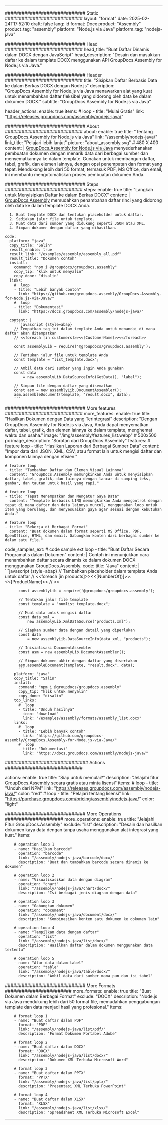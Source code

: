 



---
############################# Static ############################
layout: "format"
date:  2025-02-24T17:52:10
draft: false
lang: id
format: Docx
product: "Assembly"
product_tag: "assembly"
platform: "Node.js via Java"
platform_tag: "nodejs-java"

############################# Head ############################
head_title: "Buat Daftar Dinamis dalam DOCX dengan JavaScript"
head_description: "Desain dan masukkan daftar ke dalam template DOCX menggunakan API GroupDocs.Assembly for Node.js via Java."

############################# Header ############################
title: "Sisipkan Daftar Berbasis Data ke dalam Berkas DOCX dengan Node.js" 
description: "GroupDocs.Assembly for Node.js via Java menawarkan alat yang kuat untuk menambahkan daftar fleksibel yang didorong oleh data ke dalam dokumen DOCX."
subtitle: "GroupDocs.Assembly for Node.js via Java" 

header_actions:
  enable: true
  items:
    #  loop
    - title: "Mulai Gratis"
      link: "https://releases.groupdocs.com/assembly/nodejs-java/"
      
############################# About ############################
about:
    enable: true
    title: "Tentang GroupDocs.Assembly for Node.js via Java"
    link: "/assembly/nodejs-java/"
    link_title: "Pelajari lebih lanjut"
    picture: "about_assembly.svg" # 480 X 400
    content: |
       [GroupDocs.Assembly for Node.js via Java](/assembly/nodejs-java/) menyederhanakan pembuatan dokumen dengan menarik data dari berbagai sumber dan menyematkannya ke dalam template. Gunakan untuk membangun daftar, tabel, grafik, dan elemen lainnya, dengan opsi penempatan dan format yang tepat. Mendukung lebih dari 50 format, termasuk PDF, MS Office, dan email, ini membantu mengotomatiskan proses pembuatan dokumen Anda.

############################# Steps ############################
steps:
    enable: true
    title: "Langkah untuk Menyisipkan Daftar ke dalam Berkas DOCX"
    content: |
      [GroupDocs.Assembly](/assembly/nodejs-java/) memudahkan penambahan daftar rinci yang didorong oleh data ke dalam template DOCX Anda.
      
      1. Buat template DOCX dan tentukan placeholder untuk daftar.
      2. Sediakan jalur file untuk template.
      3. Muat data dari sumber yang didukung seperti JSON atau XML.
      4. Simpan dokumen dengan daftar yang dihasilkan.
   
    code:
      platform: "java"
      copy_title: "Salin"
      result_enable: true
      result_link: "/examples/assembly/assembly_all.pdf"
      result_title: "Dokumen contoh"
      install:
        command: "npm i @groupdocs/groupdocs.assembly"
        copy_tip: "klik untuk menyalin"
        copy_done: "disalin"
      links:
        #  loop
        - title: "Lebih banyak contoh"
          link: "https://github.com/groupdocs-assembly/GroupDocs.Assembly-for-Node.js-via-Java/"
        #  loop
        - title: "Dokumentasi"
          link: "https://docs.groupdocs.com/assembly/nodejs-java/"
          
      content: |
        ```javascript {style=abap}
        // Tempatkan tag ini dalam template Anda untuk menandai di mana daftar akan ditempatkan
        // <<foreach [in customers]>><<[CustomerName]>><</foreach>>
    
        const assemblyLib = require('@groupdocs/groupdocs.assembly');

        // Tentukan jalur file untuk template Anda
        const template = "list_template.docx";

        // Ambil data dari sumber yang ingin Anda gunakan
        const data 
            = new assemblyLib.DataSourceInfo(GetData(), "label");

        // Simpan file dengan daftar yang disematkan
        const asm = new assemblyLib.DocumentAssembler();
        asm.assembleDocument(template, "result.docx", data);
        ```           

############################# More features ############################
more_features:
  enable: true
  title: "Hasilkan Dokumen dengan Data yang Terintegrasi"
  description: "Dengan GroupDocs.Assembly for Node.js via Java, Anda dapat menyematkan daftar, tabel, grafik, dan elemen lainnya ke dalam template, menghemat waktu dan usaha."
  image: "/img/assembly/features_list.webp" # 500x500 px
  image_description: "Sorotan dari GroupDocs.Assembly"
  features:
    # feature loop
    - title: "Hasilkan Laporan dari Berbagai Sumber Data"
      content: "Impor data dari JSON, XML, CSV, atau format lain untuk mengisi daftar dan komponen lainnya dengan efisien."

    # feature loop
    - title: "Tambahkan Daftar dan Elemen Visual Lainnya"
      content: "GroupDocs.Assembly memungkinkan Anda untuk menyisipkan daftar, tabel, grafik, dan lainnya dengan lancar di samping teks, gambar, dan tautan untuk hasil yang rapi."

    # feature loop
    - title: "Tepat Menempatkan dan Mengatur Gaya Data"
      content: "Template berbasis LINQ memungkinkan Anda mengontrol dengan tepat di mana daftar dan data lainnya muncul, menggunakan loop untuk item yang berulang, dan menyesuaikan gaya agar sesuai dengan kebutuhan Anda."

    # feature loop
    - title: "Bekerja di Berbagai Format"
      content: "Buat dokumen dalam format seperti MS Office, PDF, OpenOffice, HTML, dan email. Gabungkan konten dari berbagai sumber ke dalam satu file."
      
  code_samples_ext:
    # code sample ext loop
    - title: "Buat Daftar Secara Programatis dalam Dokumen"
      content: |
        Contoh ini menunjukkan cara menambahkan daftar secara dinamis ke dalam dokumen DOCX menggunakan GroupDocs.Assembly.
      code:
        title: "Java"
        content: |
          ```javascript {style=abap}
          // Tambahkan placeholder dalam template Anda untuk daftar
          // <<foreach [in products]>><<[NumberOf()]>>. <<[ProductName]>>
          // <</foreach>>
          
          const assemblyLib = require('@groupdocs/groupdocs.assembly');

          // Tentukan jalur file template
          const template = "numlist_template.docx";

          // Muat data untuk mengisi daftar
          const data_xml =
              new assemblyLib.XmlDataSource("products.xml");

          // Siapkan sumber data dengan detail yang diperlukan
          const data 
              = new assemblyLib.DataSourceInfo(data_xml, "products");

          // Inisialisasi DocumentAssembler
          const asm = new assemblyLib.DocumentAssembler();

          // Simpan dokumen akhir dengan daftar yang disertakan
          asm.assembleDocument(template, "result.docx", data);
          ```
        platform: "java"
        copy_title: "Salin"
        install:
          command: "npm i @groupdocs/groupdocs.assembly"
          copy_tip: "klik untuk menyalin"
          copy_done: "disalin"
        top_links:
          #  loop
          - title: "Unduh hasilnya"
            icon: "download"
            link: "/examples/assembly/formats/assembly_list.docx"
        links:
          #  loop
          - title: "Lebih banyak contoh"
            link: "https://github.com/groupdocs-assembly/GroupDocs.Assembly-for-Node.js-via-Java/"
          #  loop
          - title: "Dokumentasi"
            link: "https://docs.groupdocs.com/assembly/nodejs-java/"
            

            


############################## Actions ############################

actions:
  enable: true
  title: "Siap untuk memulai?"
  description: "Jelajahi fitur GroupDocs.Assembly secara gratis atau minta lisensi"
  items:
    #  loop
    - title: "Unduh dari NPM"
      link: "https://releases.groupdocs.com/assembly/nodejs-java/"
      color: "red"
        #  loop
    - title: "Pelajari tentang lisensi"
      link: "https://purchase.groupdocs.com/pricing/assembly/nodejs-java/"
      color: "light"


############################# More Operations #####################
more_operations:
    enable: true
    title: "Jelajahi Fitur GroupDocs.Assembly"
    exclude: "list"
    description: "Desain dan hasilkan dokumen kaya data dengan tanpa usaha menggunakan alat integrasi yang kuat."
    items: 
          
        # operation loop 1
        - name: "Hasilkan barcode"
          operation: "barcode"
          link: "/assembly/nodejs-java/barcode/docx/"
          description: "Buat dan tambahkan barcode secara dinamis ke dokumen"

        # operation loop 2
        - name: "Visualisasikan data dengan diagram"
          operation: "chart"
          link: "/assembly/nodejs-java/chart/docx/"
          description: "Isi berbagai jenis diagram dengan data"

        # operation loop 3
        - name: "Gabungkan dokumen"
          operation: "document"
          link: "/assembly/nodejs-java/document/docx/"
          description: "Kombinasikan konten satu dokumen ke dokumen lain"

        # operation loop 4
        - name: "Tampilkan data dengan daftar"
          operation: "list"
          link: "/assembly/nodejs-java/list/docx/"
          description: "Hasilkan daftar dalam dokumen menggunakan data tertentu"

        # operation loop 5
        - name: "Atur data dalam tabel"
          operation: "table"
          link: "/assembly/nodejs-java/table/docx/"
          description: "Ambil data dari sumber mana pun dan isi tabel"
         
          
############################# More Formats ########################
more_formats:
    enable: true
    title: "Buat Dokumen dalam Berbagai Format"
    exclude: "DOCX"
    description: "Node.js via Java mendukung lebih dari 50 format file, memudahkan penggabungan template dan data menjadi hasil yang profesional."
    items: 
          
        # format loop 1
        - name: "Buat daftar dalam PDF"
          format: "PDF"
          link: "/assembly/nodejs-java/list/pdf/"
          description: "Format Dokumen Portabel Adobe"
          
        # format loop 2
        - name: "Buat daftar dalam DOCX"
          format: "DOCX"
          link: "/assembly/nodejs-java/list/docx/"
          description: "Dokumen XML Terbuka Microsoft Word"
          
        # format loop 3
        - name: "Buat daftar dalam PPTX"
          format: "PPTX"
          link: "/assembly/nodejs-java/list/pptx/"
          description: "Presentasi XML Terbuka PowerPoint"
          
        # format loop 4
        - name: "Buat daftar dalam XLSX"
          format: "XLSX"
          link: "/assembly/nodejs-java/list/xlsx/"
          description: "Spreadsheet XML Terbuka Microsoft Excel"


          

---